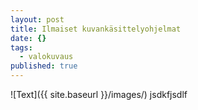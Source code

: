 ```yaml
---
layout: post
title: Ilmaiset kuvankäsittelyohjelmat
date: {}
tags:
  - valokuvaus
published: true
---
```

![Text]({{ site.baseurl }}/images/)
jsdkfjsdlf
